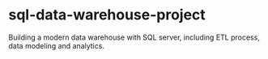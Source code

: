 # sql-data-warehouse-project
Building a modern  data warehouse with SQL server, including ETL process, data modeling and analytics.
